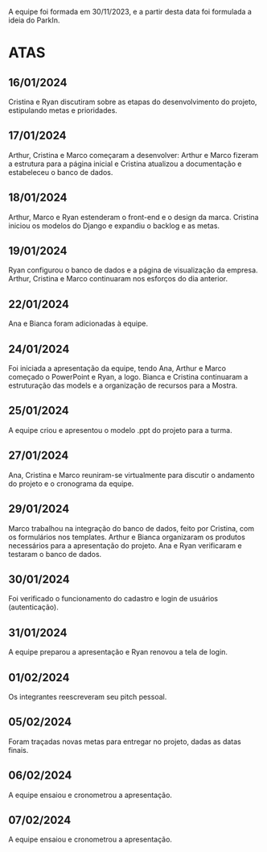 A equipe foi formada em 30/11/2023, e a partir desta data foi formulada a ideia do ParkIn.

# ATAS

## 16/01/2024

Cristina e Ryan discutiram sobre as etapas do desenvolvimento do projeto, estipulando metas e prioridades.

## 17/01/2024

Arthur, Cristina e Marco começaram a desenvolver: Arthur e Marco fizeram a estrutura para a página inicial e Cristina atualizou a documentação e estabeleceu o banco de dados.

## 18/01/2024 

Arthur, Marco e Ryan estenderam o front-end e o design da marca. Cristina iniciou os modelos do Django e expandiu o backlog e as metas.

## 19/01/2024

Ryan configurou o banco de dados e a página de visualização da empresa. Arthur, Cristina e Marco continuaram nos esforços do dia anterior.

## 22/01/2024

Ana e Bianca foram adicionadas à equipe.

## 24/01/2024

Foi iniciada a apresentação da equipe, tendo Ana, Arthur e Marco começado o PowerPoint e Ryan, a logo. Bianca e Cristina continuaram a estruturação das models e a organização de recursos para a Mostra.

## 25/01/2024

A equipe criou e apresentou o modelo .ppt do projeto para a turma.

## 27/01/2024

Ana, Cristina e Marco reuniram-se virtualmente para discutir o andamento do projeto e o cronograma da equipe.

## 29/01/2024

Marco trabalhou na integração do banco de dados, feito por Cristina, com os formulários nos templates. Arthur e Bianca organizaram os produtos necessários para a apresentação do projeto. Ana e Ryan verificaram e testaram o banco de dados.

## 30/01/2024

Foi verificado o funcionamento do cadastro e login de usuários (autenticação).

## 31/01/2024

A equipe preparou a apresentação e Ryan renovou a tela de login.

## 01/02/2024

Os integrantes reescreveram seu pitch pessoal.

## 05/02/2024

Foram traçadas novas metas para entregar no projeto, dadas as datas finais.

## 06/02/2024

A equipe ensaiou e cronometrou a apresentação.

## 07/02/2024

A equipe ensaiou e cronometrou a apresentação.